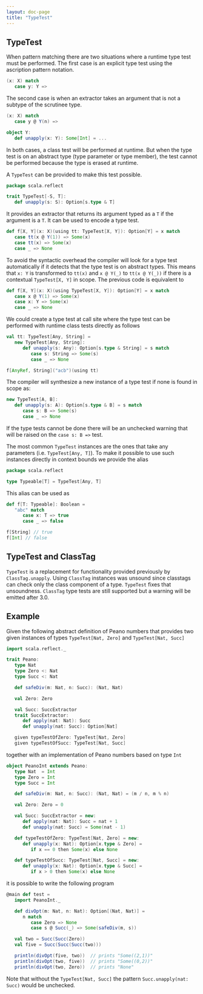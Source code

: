 ```yaml
---
layout: doc-page
title: "TypeTest"
---
```


## TypeTest

When pattern matching there are two situations where a runtime type test must be performed.
The first case is an explicit type test using the ascription pattern notation.

```scala
(x: X) match
   case y: Y =>
```

The second case is when an extractor takes an argument that is not a subtype of the scrutinee type.

```scala
(x: X) match
   case y @ Y(n) =>

object Y:
   def unapply(x: Y): Some[Int] = ...
```

In both cases, a class test will be performed at runtime.
But when the type test is on an abstract type (type parameter or type member), the test cannot be performed because the type is erased at runtime.

A `TypeTest` can be provided to make this test possible.

```scala
package scala.reflect

trait TypeTest[-S, T]:
   def unapply(s: S): Option[s.type & T]
```

It provides an extractor that returns its argument typed as a `T` if the argument is a `T`.
It can be used to encode a type test.

```scala
def f[X, Y](x: X)(using tt: TypeTest[X, Y]): Option[Y] = x match
   case tt(x @ Y(1)) => Some(x)
   case tt(x) => Some(x)
   case _ => None
```

To avoid the syntactic overhead the compiler will look for a type test automatically if it detects that the type test is on abstract types.
This means that `x: Y` is transformed to `tt(x)` and `x @ Y(_)` to `tt(x @ Y(_))` if there is a contextual `TypeTest[X, Y]` in scope.
The previous code is equivalent to

```scala
def f[X, Y](x: X)(using TypeTest[X, Y]): Option[Y] = x match
   case x @ Y(1) => Some(x)
   case x: Y => Some(x)
   case _ => None
```

We could create a type test at call site where the type test can be performed with runtime class tests directly as follows

```scala
val tt: TypeTest[Any, String] =
   new TypeTest[Any, String]:
      def unapply(s: Any): Option[s.type & String] = s match
         case s: String => Some(s)
         case _ => None

f[AnyRef, String]("acb")(using tt)
```

The compiler will synthesize a new instance of a type test if none is found in scope as:

```scala
new TypeTest[A, B]:
   def unapply(s: A): Option[s.type & B] = s match
      case s: B => Some(s)
      case _ => None
```

If the type tests cannot be done there will be an unchecked warning that will be raised on the `case s: B =>` test.

The most common `TypeTest` instances are the ones that take any parameters (i.e. `TypeTest[Any, T]`).
To make it possible to use such instances directly in context bounds we provide the alias

```scala
package scala.reflect

type Typeable[T] = TypeTest[Any, T]
```

This alias can be used as

```scala
def f[T: Typeable]: Boolean =
   "abc" match
      case x: T => true
      case _ => false

f[String] // true
f[Int] // false
```

## TypeTest and ClassTag

`TypeTest` is a replacement for functionality provided previously by `ClassTag.unapply`.
Using `ClassTag` instances was unsound since classtags can check only the class component of a type.
`TypeTest` fixes that unsoundness.
`ClassTag` type tests are still supported but a warning will be emitted after 3.0.


## Example

Given the following abstract definition of Peano numbers that provides two given instances of types `TypeTest[Nat, Zero]` and `TypeTest[Nat, Succ]`

```scala
import scala.reflect._

trait Peano:
   type Nat
   type Zero <: Nat
   type Succ <: Nat

   def safeDiv(m: Nat, n: Succ): (Nat, Nat)

   val Zero: Zero

   val Succ: SuccExtractor
   trait SuccExtractor:
      def apply(nat: Nat): Succ
      def unapply(nat: Succ): Option[Nat]

   given typeTestOfZero: TypeTest[Nat, Zero] 
   given typeTestOfSucc: TypeTest[Nat, Succ]
```

together with an implementation of Peano numbers based on type `Int`

```scala
object PeanoInt extends Peano:
   type Nat  = Int
   type Zero = Int
   type Succ = Int

   def safeDiv(m: Nat, n: Succ): (Nat, Nat) = (m / n, m % n)

   val Zero: Zero = 0

   val Succ: SuccExtractor = new:
      def apply(nat: Nat): Succ = nat + 1
      def unapply(nat: Succ) = Some(nat - 1)

   def typeTestOfZero: TypeTest[Nat, Zero] = new:
      def unapply(x: Nat): Option[x.type & Zero] =
         if x == 0 then Some(x) else None

   def typeTestOfSucc: TypeTest[Nat, Succ] = new:
      def unapply(x: Nat): Option[x.type & Succ] =
         if x > 0 then Some(x) else None
```

it is possible to write the following program

```scala
@main def test =
   import PeanoInt._

   def divOpt(m: Nat, n: Nat): Option[(Nat, Nat)] =
      n match
         case Zero => None
         case s @ Succ(_) => Some(safeDiv(m, s))

   val two = Succ(Succ(Zero))
   val five = Succ(Succ(Succ(two)))

   println(divOpt(five, two))  // prints "Some((2,1))"
   println(divOpt(two, five))  // prints "Some((0,2))"
   println(divOpt(two, Zero))  // prints "None"
```

Note that without the `TypeTest[Nat, Succ]` the pattern `Succ.unapply(nat: Succ)` would be unchecked.
